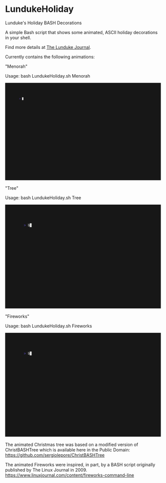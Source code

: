 # LundukeHoliday
Lunduke's Holiday BASH Decorations

A simple Bash script that shows some animated, ASCII holiday decorations in your shell.

Find more details at [The Lunduke Journal](https://lunduke.substack.com/p/animated-ascii-fireworks-in-your).

Currently contains the following animations:

"Menorah"

Usage: bash LundukeHoliday.sh Menorah

![](https://raw.githubusercontent.com/BryanLunduke/LundukeHoliday/main/menorah.gif)

"Tree"

Usage: bash LundukeHoliday.sh Tree

![](https://raw.githubusercontent.com/BryanLunduke/LundukeHoliday/main/tree.gif)

"Fireworks"

Usage: bash LundukeHoliday.sh Fireworks

![](https://raw.githubusercontent.com/BryanLunduke/LundukeHoliday/main/fireworks.gif)

The animated Christmas tree was based on a modified version of ChristBASHTree which is available here in the Public Domain:
https://github.com/sergiolepore/ChristBASHTree

The animated Fireworks were inspired, in part, by a BASH script originally published by The Linux Journal in 2009.
https://www.linuxjournal.com/content/fireworks-command-line
